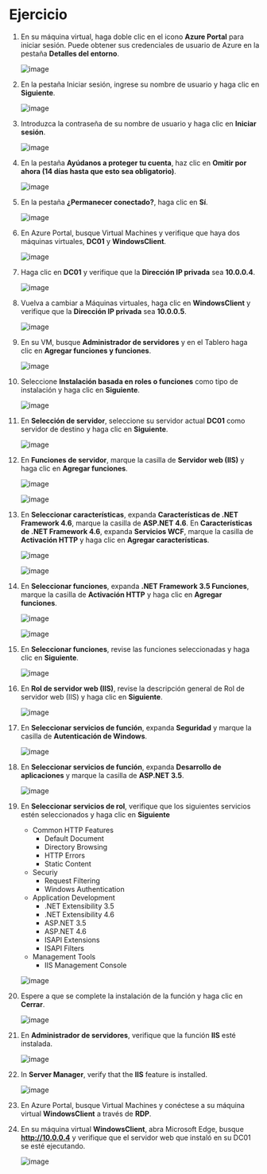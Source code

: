# Ejercicio

1. En su máquina virtual, haga doble clic en el icono **Azure Portal** para iniciar sesión. Puede obtener sus credenciales de usuario de Azure en la pestaña **Detalles del entorno**.

   ![image](../media/lab02-1.png)
  
1. En la pestaña Iniciar sesión, ingrese su nombre de usuario y haga clic en **Siguiente**.

   ![image](../media/lab01-user-sign-in.png)

1. Introduzca la contraseña de su nombre de usuario y haga clic en **Iniciar sesión**.

   ![image](../media/lab01-sign-in-pass.png)

1. En la pestaña **Ayúdanos a proteger tu cuenta**, haz clic en **Omitir por ahora (14 días hasta que esto sea obligatorio)**.

   ![image](../media/lab01-sign-in-skip.png)

1. En la pestaña **¿Permanecer conectado?**, haga clic en **Sí**.

   ![image](../media/lab01-stay-signed-in.png)
   
1. En Azure Portal, busque Virtual Machines y verifique que haya dos máquinas virtuales, **DC01** y **WindowsClient**.

   ![image](../media/lab02-6.png)
   
1. Haga clic en **DC01** y verifique que la **Dirección IP privada** sea **10.0.0.4**.

   ![image](../media/lab02-7.png)
   
1. Vuelva a cambiar a Máquinas virtuales, haga clic en **WindowsClient** y verifique que la **Dirección IP privada** sea **10.0.0.5**.

   ![image](../media/lab02-8.png)
   
1. En su VM, busque **Administrador de servidores** y en el Tablero haga clic en **Agregar funciones y funciones**.
   
   ![image](../media/lab01c.png)
   
1. Seleccione **Instalación basada en roles o funciones** como tipo de instalación y haga clic en **Siguiente**.
   
   ![image](../media/lab01_d.png)
   
1. En **Selección de servidor**, seleccione su servidor actual **DC01** como servidor de destino y haga clic en **Siguiente**.

   ![image](../media/lab01e.png)
   
1. En **Funciones de servidor**, marque la casilla de **Servidor web (IIS)** y haga clic en **Agregar funciones**.

   ![image](../media/lab02-12a.png)
   
   ![image](../media/lab02-12b.png)
   
1. En **Seleccionar características**, expanda **Características de .NET Framework 4.6**, marque la casilla de **ASP.NET 4.6**. En **Características de .NET Framework 4.6**, expanda **Servicios WCF**, marque la casilla de **Activación HTTP** y haga clic en **Agregar características**.

   ![image](../media/lab02-13a.png)
   
   ![image](../media/lab02-13b.png)
   
1. En **Seleccionar funciones**, expanda **.NET Framework 3.5 Funciones**, marque la casilla de **Activación HTTP** y haga clic en **Agregar funciones**.

   ![image](../media/lab02-14a.png)
   
   ![image](../media/lab02-14b.png)
   
1. En **Seleccionar funciones**, revise las funciones seleccionadas y haga clic en **Siguiente**.

   ![image](../media/lab02-15.png)
   
1. En **Rol de servidor web (IIS)**, revise la descripción general de Rol de servidor web (IIS) y haga clic en **Siguiente**.

   ![image](../media/lab02-16.png)
   
1. En **Seleccionar servicios de función**, expanda **Seguridad** y marque la casilla de **Autenticación de Windows**.

   ![image](../media/lab02-18.png)
   
1. En **Seleccionar servicios de función**, expanda **Desarrollo de aplicaciones** y marque la casilla de **ASP.NET 3.5**.
   
   ![image](../media/lab02-19.png)
   
1. En **Seleccionar servicios de rol**, verifique que los siguientes servicios estén seleccionados y haga clic en **Siguiente**

   * Common HTTP Features
      * Default Document
      * Directory Browsing
      * HTTP Errors
      * Static Content
   * Securiy
      * Request Filtering
      * Windows Authentication
   * Application Development
      * .NET Extensibility 3.5
      * .NET Extensibility 4.6
      * ASP.NET 3.5
      * ASP.NET 4.6
      * ISAPI Extensions
      * ISAPI Filters
    * Management Tools
      * IIS Management Console
   
   ![image](../media/lab02-20.png)
   
1. Espere a que se complete la instalación de la función y haga clic en **Cerrar**.

   ![image](../media/lab02-21.png)
   
1. En **Administrador de servidores**, verifique que la función **IIS** esté instalada.

   ![image](../media/lab02-22.png)
   
1. In **Server Manager**, verify that the **IIS** feature is installed.

   ![image](../media/lab02-23.png)
   
1. En Azure Portal, busque Virtual Machines y conéctese a su máquina virtual **WindowsClient** a través de **RDP**.

1. En su máquina virtual **WindowsClient**, abra Microsoft Edge, busque **http://10.0.0.4** y verifique que el servidor web que instaló en su DC01 se esté ejecutando.

   ![image](../media/lab02-25.png)
